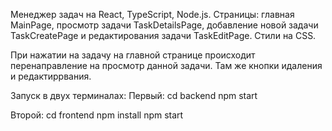 Менеджер задач на React, TypeScript, Node.js.
Страницы: главная MainPage, просмотр задачи TaskDetailsPage, добавление новой задачи TaskCreatePage и редактирования задачи TaskEditPage.
Стили на CSS.

При нажатии на задачу на главной странице происходит перенаправление на просмотр данной задачи. Там же кнопки идаления и редактиррвания.

Запуск в двух терминалах:
Первый:
cd backend
npm start

Второй:
cd frontend
npm install
npm start

